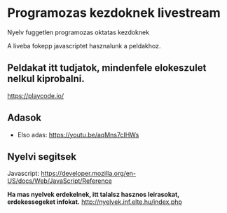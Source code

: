 # 	Programozas kezdoknek livestream
Nyelv fuggetlen programozas oktatas kezdoknek

A liveba fokepp javascriptet hasznalunk a peldakhoz.
## Peldakat itt tudjatok, mindenfele elokeszulet nelkul kiprobalni.
https://playcode.io/

## Adasok
* Elso adas: https://youtu.be/aqMns7cIHWs

## Nyelvi segitsek
Javascript: https://developer.mozilla.org/en-US/docs/Web/JavaScript/Reference



**Ha mas nyelvek erdekelnek, itt talalsz hasznos leirasokat, erdekessegeket infokat.**
http://nyelvek.inf.elte.hu/index.php